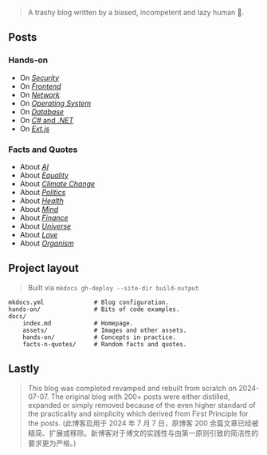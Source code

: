 > A trashy blog written by a biased, incompetent and lazy human 🤣.

## Posts

### Hands-on

- On [*Security*](./hands-on/core-security.md)
- On [*Frontend*](./hands-on/core-frontend.md)
- On [*Network*](./hands-on/core-network.md)
- On [*Operating System*](./hands-on/core-operatingsystem.md)
- On [*Database*](./hands-on/core-database.md)
- On [*C#* and *.NET*](./hands-on/core-csharp-n-dotnet.md)
- On [*Ext.js*](./hands-on/random-extjs-overview.md)

### Facts and Quotes

- About [*AI*](./facts-n-quotes/facts-n-quotes-about-AI.md)
- About [*Equality*](./facts-n-quotes/facts-n-quotes-about-equality.md)
- About [*Climate Change*](./facts-n-quotes/facts-n-quotes-about-climate-change.md)
- About [*Politics*](./facts-n-quotes/facts-n-quotes-about-politics.md)
- About [*Health*](./facts-n-quotes/facts-n-quotes-about-health.md)
- About [*Mind*](./facts-n-quotes/facts-n-quotes-about-mind.md)
- About [*Finance*](./facts-n-quotes/facts-n-quotes-about-finance.md)
- About [*Universe*](./facts-n-quotes/facts-n-quotes-about-universe.md)
- About [*Love*](./facts-n-quotes/facts-n-quotes-about-love.md)
- About [*Organism*](./facts-n-quotes/facts-n-quotes-about-organism.md)

## Project layout

> Built via `mkdocs gh-deploy --site-dir build-output`

    mkdocs.yml              # Blog configuration.
    hands-on/               # Bits of code examples.
    docs/
        index.md            # Homepage.
        assets/             # Images and other assets.
        hands-on/           # Concepts in practice.
        facts-n-quotes/     # Random facts and quotes.

## Lastly

> This blog was completed revamped and rebuilt from scratch on 2024-07-07. The original blog with 200+ posts were either distilled, expanded or simply removed because of the even higher standard of the practicality and simplicity which derived from First Principle for the posts. (此博客启用于 2024 年 7 月 7 日，原博客 200 余篇文章已经被精简、扩展或移除。新博客对于博文的实践性与由第一原则引致的简洁性的要求更为严格。)
